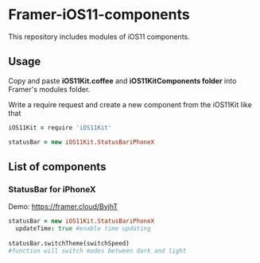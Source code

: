 # Framer-iOS11-components
This repository includes modules of iOS11 components.

## Usage
Copy and paste **iOS11Kit.coffee** and **iOS11KitComponents folder** into Framer's modules folder.

Write a require request and create a new component from the iOS11Kit like that

```coffeescript
iOS11Kit = require 'iOS11Kit'

statusBar = new iOS11Kit.StatusBariPhoneX
```

## List of components

### StatusBar for iPhoneX

Demo: https://framer.cloud/BvjhT

```coffeescript
statusBar = new iOS11Kit.StatusBariPhoneX
  updateTime: true #enable time updating
  
statusBar.switchTheme(switchSpeed) 
#function will switch modes between dark and light
  
```
